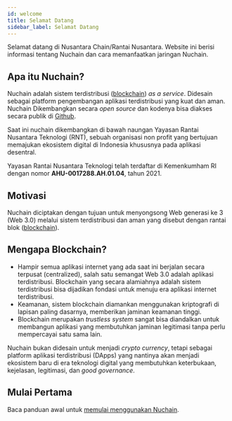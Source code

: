 ```yaml
---
id: welcome
title: Selamat Datang
sidebar_label: Selamat Datang
---
```


Selamat datang di Nusantara Chain/Rantai Nusantara. Website ini berisi informasi tentang Nuchain dan
cara memanfaatkan jaringan Nuchain.

## Apa itu Nuchain?

Nuchain adalah sistem terdistribusi ([blockchain](https://id.wikipedia.org/wiki/Rantai_blok)) _as a
service_. Didesain sebagai platform pengembangan aplikasi terdistribusi yang kuat dan aman. Nuchain
Dikembangkan secara _open source_ dan kodenya bisa diakses secara publik di
[Github](https://github.com/nusantarachain).

Saat ini nuchain dikembangkan di bawah naungan Yayasan Rantai Nusantara Teknologi (RNT), sebuah
organisasi non profit yang bertujuan memajukan ekosistem digital di Indonesia khususnya pada
aplikasi desentral.

Yayasan Rantai Nusantara Teknologi telah terdaftar di Kemenkumham RI dengan nomor
**AHU-0017288.AH.01.04**, tahun 2021.

## Motivasi

Nuchain diciptakan dengan tujuan untuk menyongsong Web generasi ke 3 (Web 3.0) melalui sistem
terdistribusi dan aman yang disebut dengan rantai blok
([blockchain](https://id.wikipedia.org/wiki/Rantai_blok)).

## Mengapa Blockchain?

- Hampir semua aplikasi internet yang ada saat ini berjalan secara terpusat (centralized), salah
  satu semangat Web 3.0 adalah aplikasi terdistribusi. Blockchain yang secara alamiahnya adalah
  sistem terdistribusi bisa dijadikan fondasi untuk menuju era aplikasi internet terdistribusi.
- Keamanan, sistem blockchain diamankan menggunakan kriptografi di lapisan paling dasarnya,
  memberikan jaminan keamanan tinggi.
- Blockchain merupakan _trustless system_ sangat bisa diandalkan untuk membangun aplikasi yang
  membutuhkan jaminan legitimasi tanpa perlu mempercayai satu sama lain.

Nuchain bukan didesain untuk menjadi _crypto currency_, tetapi sebagai platform aplikasi
terdistribusi (DApps) yang nantinya akan menjadi ekosistem baru di era teknologi digital yang
membutuhkan keterbukaan, kejelasan, legitimasi, dan _good governance_.

## Mulai Pertama

Baca panduan awal untuk [memulai menggunakan Nuchain](../learn/main).
